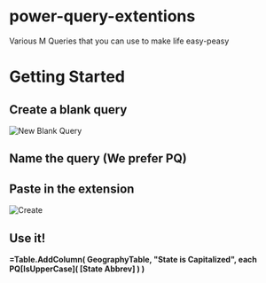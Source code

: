 # power-query-extentions
Various M Queries that you can use to make life easy-peasy


# Getting Started  
## Create a blank query
![New Blank Query](https://cloud.githubusercontent.com/assets/1501159/5770609/ce1c6c62-9ce1-11e4-92b4-fee8d60a6bb7.png)

## Name the query (We prefer PQ)
## Paste in the extension
![Create](https://cloud.githubusercontent.com/assets/1501159/5770648/52c12b38-9ce2-11e4-8a3e-63ac136a7c2c.png)

## Use it!   
 **=Table.AddColumn( GeographyTable, "State is Capitalized", each PQ\[IsUpperCase\]( \[State Abbrev\] ) )**
